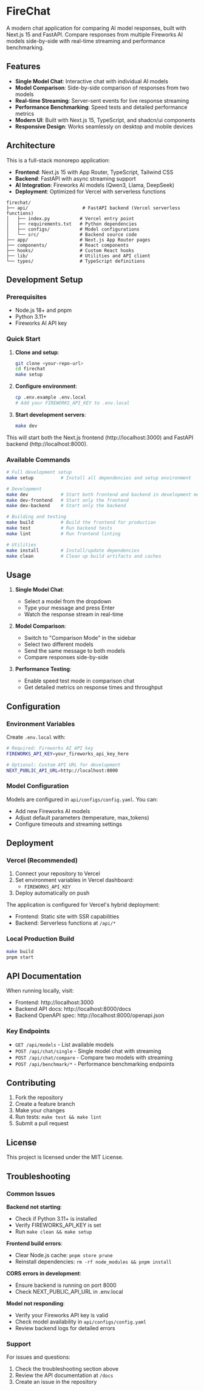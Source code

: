 # FireChat

A modern chat application for comparing AI model responses, built with Next.js 15 and FastAPI. Compare responses from multiple Fireworks AI models side-by-side with real-time streaming and performance benchmarking.

## Features

- **Single Model Chat**: Interactive chat with individual AI models
- **Model Comparison**: Side-by-side comparison of responses from two models
- **Real-time Streaming**: Server-sent events for live response streaming
- **Performance Benchmarking**: Speed tests and detailed performance metrics
- **Modern UI**: Built with Next.js 15, TypeScript, and shadcn/ui components
- **Responsive Design**: Works seamlessly on desktop and mobile devices

## Architecture

This is a full-stack monorepo application:

- **Frontend**: Next.js 15 with App Router, TypeScript, Tailwind CSS
- **Backend**: FastAPI with async streaming support
- **AI Integration**: Fireworks AI models (Qwen3, Llama, DeepSeek)
- **Deployment**: Optimized for Vercel with serverless functions

```
firechat/
├── api/                    # FastAPI backend (Vercel serverless functions)
│   ├── index.py           # Vercel entry point
│   ├── requirements.txt   # Python dependencies
│   ├── configs/           # Model configurations
│   └── src/               # Backend source code
├── app/                   # Next.js App Router pages
├── components/            # React components
├── hooks/                 # Custom React hooks
├── lib/                   # Utilities and API client
└── types/                 # TypeScript definitions
```

## Development Setup

### Prerequisites

- Node.js 18+ and pnpm
- Python 3.11+
- Fireworks AI API key

### Quick Start

1. **Clone and setup**:
   ```bash
   git clone <your-repo-url>
   cd firechat
   make setup
   ```

2. **Configure environment**:
   ```bash
   cp .env.example .env.local
   # Add your FIREWORKS_API_KEY to .env.local
   ```

3. **Start development servers**:
   ```bash
   make dev
   ```

This will start both the Next.js frontend (http://localhost:3000) and FastAPI backend (http://localhost:8000).

### Available Commands

```bash
# Full development setup
make setup          # Install all dependencies and setup environment

# Development
make dev            # Start both frontend and backend in development mode
make dev-frontend   # Start only the frontend
make dev-backend    # Start only the backend

# Building and testing
make build          # Build the frontend for production
make test           # Run backend tests
make lint           # Run frontend linting

# Utilities
make install        # Install/update dependencies
make clean          # Clean up build artifacts and caches
```

## Usage

1. **Single Model Chat**:
   - Select a model from the dropdown
   - Type your message and press Enter
   - Watch the response stream in real-time

2. **Model Comparison**:
   - Switch to "Comparison Mode" in the sidebar
   - Select two different models
   - Send the same message to both models
   - Compare responses side-by-side

3. **Performance Testing**:
   - Enable speed test mode in comparison chat
   - Get detailed metrics on response times and throughput

## Configuration

### Environment Variables

Create `.env.local` with:

```bash
# Required: Fireworks AI API key
FIREWORKS_API_KEY=your_fireworks_api_key_here

# Optional: Custom API URL for development
NEXT_PUBLIC_API_URL=http://localhost:8000
```

### Model Configuration

Models are configured in `api/configs/config.yaml`. You can:
- Add new Fireworks AI models
- Adjust default parameters (temperature, max_tokens)
- Configure timeouts and streaming settings

## Deployment

### Vercel (Recommended)

1. Connect your repository to Vercel
2. Set environment variables in Vercel dashboard:
   - `FIREWORKS_API_KEY`
3. Deploy automatically on push

The application is configured for Vercel's hybrid deployment:
- Frontend: Static site with SSR capabilities
- Backend: Serverless functions at `/api/*`

### Local Production Build

```bash
make build
pnpm start
```

## API Documentation

When running locally, visit:
- Frontend: http://localhost:3000
- Backend API docs: http://localhost:8000/docs
- Backend OpenAPI spec: http://localhost:8000/openapi.json

### Key Endpoints

- `GET /api/models` - List available models
- `POST /api/chat/single` - Single model chat with streaming
- `POST /api/chat/compare` - Compare two models with streaming
- `POST /api/benchmark/*` - Performance benchmarking endpoints

## Contributing

1. Fork the repository
2. Create a feature branch
3. Make your changes
4. Run tests: `make test && make lint`
5. Submit a pull request

## License

This project is licensed under the MIT License.

## Troubleshooting

### Common Issues

**Backend not starting**:
- Check if Python 3.11+ is installed
- Verify FIREWORKS_API_KEY is set
- Run `make clean && make setup`

**Frontend build errors**:
- Clear Node.js cache: `pnpm store prune`
- Reinstall dependencies: `rm -rf node_modules && pnpm install`

**CORS errors in development**:
- Ensure backend is running on port 8000
- Check NEXT_PUBLIC_API_URL in .env.local

**Model not responding**:
- Verify your Fireworks API key is valid
- Check model availability in `api/configs/config.yaml`
- Review backend logs for detailed errors

### Support

For issues and questions:
1. Check the troubleshooting section above
2. Review the API documentation at `/docs`
3. Create an issue in the repository